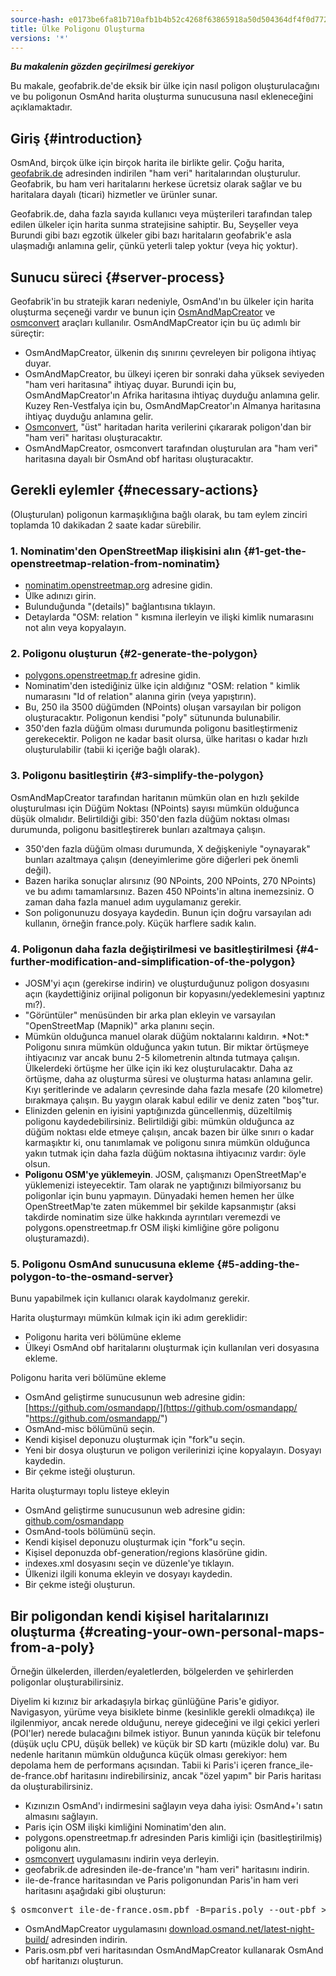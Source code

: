 ```yaml
---
source-hash: e0173be6fa81b710afb1b4b52c4268f63865918a50d504364df4f0d772bf2d39
title: Ülke Poligonu Oluşturma
versions: '*'
---
```

**_Bu makalenin gözden geçirilmesi gerekiyor_**

Bu makale, geofabrik.de'de eksik bir ülke için nasıl poligon oluşturulacağını ve bu poligonun OsmAnd harita oluşturma sunucusuna nasıl ekleneceğini açıklamaktadır.

## Giriş {#introduction}

OsmAnd, birçok ülke için birçok harita ile birlikte gelir. Çoğu harita, [geofabrik.de](http://download.geofabrik.de) adresinden indirilen "ham veri" haritalarından oluşturulur. Geofabrik, bu ham veri haritalarını herkese ücretsiz olarak sağlar ve bu haritalara dayalı (ticari) hizmetler ve ürünler sunar.

Geofabrik.de, daha fazla sayıda kullanıcı veya müşterileri tarafından talep edilen ülkeler için harita sunma stratejisine sahiptir. Bu, Seyşeller veya Burundi gibi bazı egzotik ülkeler gibi bazı haritaların geofabrik'e asla ulaşmadığı anlamına gelir, çünkü yeterli talep yoktur (veya hiç yoktur).

## Sunucu süreci {#server-process}
Geofabrik'in bu stratejik kararı nedeniyle, OsmAnd'ın bu ülkeler için harita oluşturma seçeneği vardır ve bunun için [OsmAndMapCreator](http://download.osmand.net/latest-night-build/OsmAndMapCreator-development.zip) ve [osmconvert](https://wiki.openstreetmap.org/wiki/Osmconvert) araçları kullanılır. OsmAndMapCreator için bu üç adımlı bir süreçtir:
- OsmAndMapCreator, ülkenin dış sınırını çevreleyen bir poligona ihtiyaç duyar.
- OsmAndMapCreator, bu ülkeyi içeren bir sonraki daha yüksek seviyeden "ham veri haritasına" ihtiyaç duyar. Burundi için bu, OsmAndMapCreator'ın Afrika haritasına ihtiyaç duyduğu anlamına gelir. Kuzey Ren-Vestfalya için bu, OsmAndMapCreator'ın Almanya haritasına ihtiyaç duyduğu anlamına gelir.
- [Osmconvert](https://wiki.openstreetmap.org/wiki/Osmconvert), "üst" haritadan harita verilerini çıkararak poligon'dan bir "ham veri" haritası oluşturacaktır.
- OsmAndMapCreator, osmconvert tarafından oluşturulan ara "ham veri" haritasına dayalı bir OsmAnd obf haritası oluşturacaktır.

## Gerekli eylemler {#necessary-actions}
(Oluşturulan) poligonun karmaşıklığına bağlı olarak, bu tam eylem zinciri toplamda 10 dakikadan 2 saate kadar sürebilir.

### 1. Nominatim'den OpenStreetMap ilişkisini alın {#1-get-the-openstreetmap-relation-from-nominatim}
- [nominatim.openstreetmap.org](https://nominatim.openstreetmap.org/) adresine gidin.
- Ülke adınızı girin.
- Bulunduğunda "(details)" bağlantısına tıklayın.
- Detaylarda "OSM: relation " kısmına ilerleyin ve ilişki kimlik numarasını not alın veya kopyalayın.

### 2. Poligonu oluşturun {#2-generate-the-polygon}
- [polygons.openstreetmap.fr](http://polygons.openstreetmap.fr/) adresine gidin.
- Nominatim'den istediğiniz ülke için aldığınız "OSM: relation " kimlik numarasını "Id of relation" alanına girin (veya yapıştırın).
- Bu, 250 ila 3500 düğümden (NPoints) oluşan varsayılan bir poligon oluşturacaktır. Poligonun kendisi "poly" sütununda bulunabilir.
- 350'den fazla düğüm olması durumunda poligonu basitleştirmeniz gerekecektir. Poligon ne kadar basit olursa, ülke haritası o kadar hızlı oluşturulabilir (tabii ki içeriğe bağlı olarak).

### 3. Poligonu basitleştirin {#3-simplify-the-polygon}
OsmAndMapCreator tarafından haritanın mümkün olan en hızlı şekilde oluşturulması için Düğüm Noktası (NPoints) sayısı mümkün olduğunca düşük olmalıdır. Belirtildiği gibi: 350'den fazla düğüm noktası olması durumunda, poligonu basitleştirerek bunları azaltmaya çalışın.
- 350'den fazla düğüm olması durumunda, X değişkeniyle "oynayarak" bunları azaltmaya çalışın (deneyimlerime göre diğerleri pek önemli değil).
- Bazen harika sonuçlar alırsınız (90 NPoints, 200 NPoints, 270 NPoints) ve bu adımı tamamlarsınız. Bazen 450 NPoints'in altına inemezsiniz. O zaman daha fazla manuel adım uygulamanız gerekir.
- Son poligonunuzu dosyaya kaydedin. Bunun için doğru varsayılan adı kullanın, örneğin france.poly. Küçük harflere sadık kalın.

### 4. Poligonun daha fazla değiştirilmesi ve basitleştirilmesi {#4-further-modification-and-simplification-of-the-polygon}
- JOSM'yi açın (gerekirse indirin) ve oluşturduğunuz poligon dosyasını açın (kaydettiğiniz orijinal poligonun bir kopyasını/yedeklemesini yaptınız mı?).
- "Görüntüler" menüsünden bir arka plan ekleyin ve varsayılan "OpenStreetMap (Mapnik)" arka planını seçin.
- Mümkün olduğunca manuel olarak düğüm noktalarını kaldırın. \*Not:\* Poligonu sınıra mümkün olduğunca yakın tutun. Bir miktar örtüşmeye ihtiyacınız var ancak bunu 2-5 kilometrenin altında tutmaya çalışın. Ülkelerdeki örtüşme her ülke için iki kez oluşturulacaktır. Daha az örtüşme, daha az oluşturma süresi ve oluşturma hatası anlamına gelir. Kıyı şeritlerinde ve adaların çevresinde daha fazla mesafe (20 kilometre) bırakmaya çalışın. Bu yaygın olarak kabul edilir ve deniz zaten "boş"tur.
- Elinizden gelenin en iyisini yaptığınızda güncellenmiş, düzeltilmiş poligonu kaydedebilirsiniz. Belirtildiği gibi: mümkün olduğunca az düğüm noktası elde etmeye çalışın, ancak bazen bir ülke sınırı o kadar karmaşıktır ki, onu tanımlamak ve poligonu sınıra mümkün olduğunca yakın tutmak için daha fazla düğüm noktasına ihtiyacınız vardır: öyle olsun.
- **Poligonu OSM'ye yüklemeyin**. JOSM, çalışmanızı OpenStreetMap'e yüklemenizi isteyecektir. Tam olarak ne yaptığınızı bilmiyorsanız bu poligonlar için bunu yapmayın. Dünyadaki hemen hemen her ülke OpenStreetMap'te zaten mükemmel bir şekilde kapsanmıştır (aksi takdirde nominatim size ülke hakkında ayrıntıları veremezdi ve polygons.openstreetmap.fr OSM ilişki kimliğine göre poligonu oluşturamazdı).

### 5. Poligonu OsmAnd sunucusuna ekleme {#5-adding-the-polygon-to-the-osmand-server}

Bunu yapabilmek için kullanıcı olarak kaydolmanız gerekir.

Harita oluşturmayı mümkün kılmak için iki adım gereklidir:
- Poligonu harita veri bölümüne ekleme
- Ülkeyi OsmAnd obf haritalarını oluşturmak için kullanılan veri dosyasına ekleme.

Poligonu harita veri bölümüne ekleme
- OsmAnd geliştirme sunucusunun web adresine gidin: [https://github.com/osmandapp/](https://github.com/osmandapp/ "https://github.com/osmandapp/")
- OsmAnd-misc bölümünü seçin.
- Kendi kişisel deponuzu oluşturmak için "fork"u seçin.
- Yeni bir dosya oluşturun ve poligon verilerinizi içine kopyalayın. Dosyayı kaydedin.
- Bir çekme isteği oluşturun.

Harita oluşturmayı toplu listeye ekleyin
- OsmAnd geliştirme sunucusunun web adresine gidin: [github.com/osmandapp](https://github.com/osmandapp/)
- OsmAnd-tools bölümünü seçin.
- Kendi kişisel deponuzu oluşturmak için "fork"u seçin.
- Kişisel deponuzda obf-generation/regions klasörüne gidin.
- indexes.xml dosyasını seçin ve düzenle'ye tıklayın.
- Ülkenizi ilgili konuma ekleyin ve dosyayı kaydedin.
- Bir çekme isteği oluşturun.

## Bir poligondan kendi kişisel haritalarınızı oluşturma {#creating-your-own-personal-maps-from-a-poly}

Örneğin ülkelerden, illerden/eyaletlerden, bölgelerden ve şehirlerden poligonlar oluşturabilirsiniz.

Diyelim ki kızınız bir arkadaşıyla birkaç günlüğüne Paris'e gidiyor. Navigasyon, yürüme veya bisiklete binme (kesinlikle gerekli olmadıkça) ile ilgilenmiyor, ancak nerede olduğunu, nereye gideceğini ve ilgi çekici yerleri (POI'ler) nerede bulacağını bilmek istiyor. Bunun yanında küçük bir telefonu (düşük uçlu CPU, düşük bellek) ve küçük bir SD kartı (müzikle dolu) var. Bu nedenle haritanın mümkün olduğunca küçük olması gerekiyor: hem depolama hem de performans açısından. Tabii ki Paris'i içeren france_ile-de-france.obf haritasını indirebilirsiniz, ancak "özel yapım" bir Paris haritası da oluşturabilirsiniz.
- Kızınızın OsmAnd'ı indirmesini sağlayın veya daha iyisi: OsmAnd+'ı satın almasını sağlayın.
- Paris için OSM ilişki kimliğini Nominatim'den alın.
- polygons.openstreetmap.fr adresinden Paris kimliği için (basitleştirilmiş) poligonu alın.
- [osmconvert](https://wiki.openstreetmap.org/wiki/Osmconvert) uygulamasını indirin veya derleyin.
- geofabrik.de adresinden ile-de-france'ın "ham veri" haritasını indirin.
- ile-de-france haritasından ve Paris poligonundan Paris'in ham veri haritasını aşağıdaki gibi oluşturun:
<pre>
$ osmconvert ile-de-france.osm.pbf -B=paris.poly --out-pbf > Paris.osm.pbf
</pre>
- OsmAndMapCreator uygulamasını [download.osmand.net/latest-night-build/](http://download.osmand.net/latest-night-build/ "https://download.osmand.net/latest-night-build/") adresinden indirin.
- Paris.osm.pbf veri haritasından OsmAndMapCreator kullanarak OsmAnd obf haritanızı oluşturun.